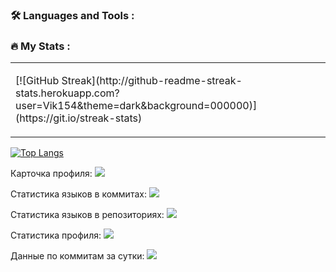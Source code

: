 ### :hammer_and_wrench: Languages and Tools :

### :fire: My Stats :

<table>
  <tr>
    <td><p>[![GitHub Streak](http://github-readme-streak-stats.herokuapp.com?user=Vik154&theme=dark&background=000000)](https://git.io/streak-stats)</p></td>
    <td></td>
  </tr>
</table>



[![Top Langs](https://github-readme-stats.vercel.app/api/top-langs/?username=Vik154&layout=compact&theme=vision-friendly-dark)](https://github.com/anuraghazra/github-readme-stats)


Карточка профиля: 
![](https://github-profile-summary-cards.vercel.app/api/cards/profile-details?username=Vik154&theme=solarized_dark)

Статистика языков в коммитах:
![](https://github-profile-summary-cards.vercel.app/api/cards/most-commit-language?username=Vik154&theme=solarized_dark)

Статистика языков в репозиториях:
![](https://github-profile-summary-cards.vercel.app/api/cards/repos-per-language?username=Vik154&theme=solarized_dark)

Статистика профиля:
![](https://github-profile-summary-cards.vercel.app/api/cards/stats?username=Vik154&theme=solarized_dark)

Данные по коммитам за сутки:
![](https://github-profile-summary-cards.vercel.app/api/cards/productive-time?username=Vik154&theme=solarized_dark)


<!--
**Vik154/Vik154** is a ✨ _special_ ✨ repository because its `README.md` (this file) appears on your GitHub profile.

Here are some ideas to get you started:

- 🔭 I’m currently working on ...
- 🌱 I’m currently learning ...
- 👯 I’m looking to collaborate on ...
- 🤔 I’m looking for help with ...
- 💬 Ask me about ...
- 📫 How to reach me: ...
- 😄 Pronouns: ...
- ⚡ Fun fact: ...
-->
